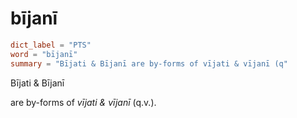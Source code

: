 # bījanī

``` toml
dict_label = "PTS"
word = "bījanī"
summary = "Bījati & Bījanī are by-forms of vījati & vījanī (q"
```

Bījati & Bījanī

are by\-forms of *vījati & vījanī* (q.v.).

